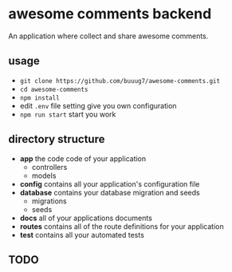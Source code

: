 # awesome comments backend

An application where collect and share awesome comments.

## usage

- `git clone https://github.com/buuug7/awesome-comments.git`
- `cd awesome-comments`
- `npm install`
- edit `.env` file setting give you own configuration
- `npm run start` start you work

## directory structure

- **app** the code code of your application
  - controllers
  - models
- **config** contains all your application's configuration file
- **database** contains your database migration and seeds
  - migrations
  - seeds
- **docs** all of your applications documents
- **routes** contains all of the route definitions for your application
- **test** contains all your automated tests

## TODO
